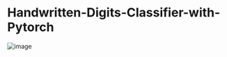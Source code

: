 # Handwritten-Digits-Classifier-with-Pytorch


![image](https://github.com/prayat-pu/Handwritten-Digits-Classifier-with-Pytorch/assets/20863536/4eefa4e4-17dd-475f-8dd8-1b6e2c1222cf)
